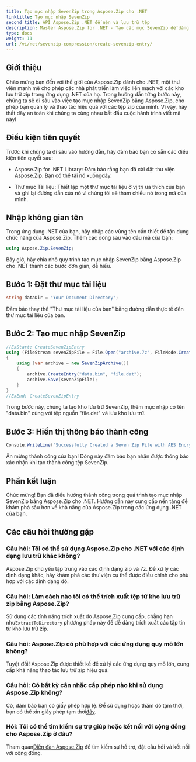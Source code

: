 ```yaml
---
title: Tạo mục nhập SevenZip trong Aspose.Zip cho .NET
linktitle: Tạo mục nhập SevenZip
second_title: API Aspose.Zip .NET để nén và lưu trữ tệp
description: Master Aspose.Zip for .NET - Tạo các mục SevenZip dễ dàng. Nâng cao các ứng dụng .NET của bạn bằng thao tác lưu trữ zip hiệu quả.
type: docs
weight: 11
url: /vi/net/sevenzip-compression/create-sevenzip-entry/
---
```


## Giới thiệu

Chào mừng bạn đến với thế giới của Aspose.Zip dành cho .NET, một thư viện mạnh mẽ cho phép các nhà phát triển làm việc liền mạch với các kho lưu trữ zip trong ứng dụng .NET của họ. Trong hướng dẫn từng bước này, chúng ta sẽ đi sâu vào việc tạo mục nhập SevenZip bằng Aspose.Zip, cho phép bạn quản lý và thao tác hiệu quả với các tệp zip của mình. Vì vậy, hãy thắt dây an toàn khi chúng ta cùng nhau bắt đầu cuộc hành trình viết mã này!

## Điều kiện tiên quyết

Trước khi chúng ta đi sâu vào hướng dẫn, hãy đảm bảo bạn có sẵn các điều kiện tiên quyết sau:

-  Aspose.Zip for .NET Library: Đảm bảo rằng bạn đã cài đặt thư viện Aspose.Zip. Bạn có thể tải nó xuống[đây](https://releases.aspose.com/zip/net/).

- Thư mục Tài liệu: Thiết lập một thư mục tài liệu ở vị trí ưa thích của bạn và ghi lại đường dẫn của nó vì chúng tôi sẽ tham chiếu nó trong mã của mình.

## Nhập không gian tên

Trong ứng dụng .NET của bạn, hãy nhập các vùng tên cần thiết để tận dụng chức năng của Aspose.Zip. Thêm các dòng sau vào đầu mã của bạn:

```csharp
using Aspose.Zip.SevenZip;
```

Bây giờ, hãy chia nhỏ quy trình tạo mục nhập SevenZip bằng Aspose.Zip cho .NET thành các bước đơn giản, dễ hiểu.

## Bước 1: Đặt thư mục tài liệu

```csharp
string dataDir = "Your Document Directory";
```

Đảm bảo thay thế "Thư mục tài liệu của bạn" bằng đường dẫn thực tế đến thư mục tài liệu của bạn.

## Bước 2: Tạo mục nhập SevenZip

```csharp
//ExStart: CreateSevenZipEntry
using (FileStream sevenZipFile = File.Open("archive.7z", FileMode.Create))
{
    using (var archive = new SevenZipArchive())
    {
        archive.CreateEntry("data.bin", "file.dat");
        archive.Save(sevenZipFile);
    }
}
//ExEnd: CreateSevenZipEntry
```

Trong bước này, chúng ta tạo kho lưu trữ SevenZip, thêm mục nhập có tên "data.bin" cùng với tệp nguồn "file.dat" và lưu kho lưu trữ.

## Bước 3: Hiển thị thông báo thành công

```csharp
Console.WriteLine("Successfully Created a Seven Zip File with AES Encryption Settings");
```

Ăn mừng thành công của bạn! Dòng này đảm bảo bạn nhận được thông báo xác nhận khi tạo thành công tệp SevenZip.

## Phần kết luận

Chúc mừng! Bạn đã điều hướng thành công trong quá trình tạo mục nhập SevenZip bằng Aspose.Zip cho .NET. Hướng dẫn này cung cấp nền tảng để khám phá sâu hơn về khả năng của Aspose.Zip trong các ứng dụng .NET của bạn.

## Các câu hỏi thường gặp

### Câu hỏi: Tôi có thể sử dụng Aspose.Zip cho .NET với các định dạng lưu trữ khác không?
Aspose.Zip chủ yếu tập trung vào các định dạng zip và 7z. Để xử lý các định dạng khác, hãy khám phá các thư viện cụ thể được điều chỉnh cho phù hợp với các định dạng đó.

### Câu hỏi: Làm cách nào tôi có thể trích xuất tệp từ kho lưu trữ zip bằng Aspose.Zip?
 Sử dụng các tính năng trích xuất do Aspose.Zip cung cấp, chẳng hạn như`ExtractToDirectory` phương pháp này để dễ dàng trích xuất các tập tin từ kho lưu trữ zip.

### Câu hỏi: Aspose.Zip có phù hợp với các ứng dụng quy mô lớn không?
Tuyệt đối! Aspose.Zip được thiết kế để xử lý các ứng dụng quy mô lớn, cung cấp khả năng thao tác lưu trữ zip hiệu quả.

### Câu hỏi: Có bất kỳ cân nhắc cấp phép nào khi sử dụng Aspose.Zip không?
 Có, đảm bảo bạn có giấy phép hợp lệ. Để sử dụng hoặc thăm dò tạm thời, bạn có thể xin giấy phép tạm thời[đây](https://purchase.aspose.com/temporary-license/).

### Hỏi: Tôi có thể tìm kiếm sự trợ giúp hoặc kết nối với cộng đồng cho Aspose.Zip ở đâu?
 Tham quan[Diễn đàn Aspose.Zip](https://forum.aspose.com/c/zip/37) để tìm kiếm sự hỗ trợ, đặt câu hỏi và kết nối với cộng đồng.
